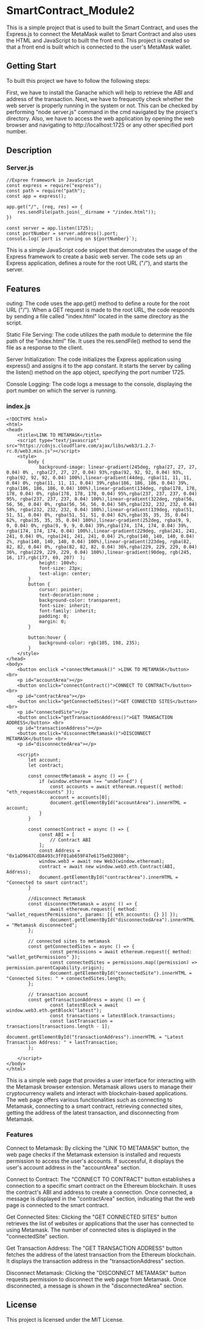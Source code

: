 # SmartContract_Module2

This is a simple project that is used to built the Smart Contract, and uses the Express.js to connect the MetaMask wallet to Smart Contract and also uses the HTML and JavaScript to built the front end. This project is created so that a front end is built which is connected to the user's MetaMask wallet.

## Getting Start

To built this project we have to follow the following steps:

First, we have to install the Ganache which will help to retrieve the ABI and address of the transaction.
Next, we have to frequectly check whether the web server is properly running in the system or not. This can be checked by performing "node server.js" command in the cmd navigated by the project's directory.
Also, we have to access the web application by opening the web browser and navigating to http://localhost:1725 or any other specified port number.

## Description

### Server.js
    
    //Expree framework in JavaScript
    const express = require("express");
    const path = require("path");
    const app = express();
    
    app.get("/", (req, res) => {
        res.sendFile(path.join(__dirname + "/index.html"));
    })
    
    const server = app.listen(1725);
    const portNumber = server.address().port;
    console.log(`port is running on ${portNumber}`);
This is a simple JavaScript code snippet that demonstrates the usage of the Express framework to create a basic web server. The code sets up an Express application, defines a route for the root URL ("/"), and starts the server.

## Features

outing: The code uses the app.get() method to define a route for the root URL ("/"). When a GET request is made to the root URL, the code responds by sending a file called "index.html" located in the same directory as the script.

Static File Serving: The code utilizes the path module to determine the file path of the "index.html" file. It uses the res.sendFile() method to send the file as a response to the client.

Server Initialization: The code initializes the Express application using express() and assigns it to the app constant. It starts the server by calling the listen() method on the app object, specifying the port number 1725.

Console Logging: The code logs a message to the console, displaying the port number on which the server is running.

### index.js

    <!DOCTYPE html>
    <html>
    <head>
        <title>LINK TO METAMASK</title>
        <script type="text/javascript" src="https://cdnjs.cloudflare.com/ajax/libs/web3/1.2.7-rc.0/web3.min.js"></script>
        <style>
            body {
                background-image: linear-gradient(245deg, rgba(27, 27, 27, 0.04) 0% , rgba(27, 27, 27, 0.04) 93%,rgba(92, 92, 92, 0.04) 93%, rgba(92, 92, 92, 0.04) 100%),linear-gradient(44deg, rgba(11, 11, 11, 0.04) 0%, rgba(11, 11, 11, 0.04) 39%,rgba(186, 186, 186, 0.04) 39%, rgba(186, 186, 186, 0.04) 100%),linear-gradient(134deg, rgba(178, 178, 178, 0.04) 0%, rgba(178, 178, 178, 0.04) 95%,rgba(237, 237, 237, 0.04) 95%, rgba(237, 237, 237, 0.04) 100%),linear-gradient(322deg, rgba(56, 56, 56, 0.04) 0%, rgba(56, 56, 56, 0.04) 58%,rgba(232, 232, 232, 0.04) 58%, rgba(232, 232, 232, 0.04) 100%),linear-gradient(139deg, rgba(51, 51, 51, 0.04) 0%, rgba(51, 51, 51, 0.04) 62%,rgba(35, 35, 35, 0.04) 62%, rgba(35, 35, 35, 0.04) 100%),linear-gradient(252deg, rgba(9, 9, 9, 0.04) 0%, rgba(9, 9, 9, 0.04) 39%,rgba(174, 174, 174, 0.04) 39%, rgba(174, 174, 174, 0.04) 100%),linear-gradient(229deg, rgba(241, 241, 241, 0.04) 0%, rgba(241, 241, 241, 0.04) 2%,rgba(140, 140, 140, 0.04) 2%, rgba(140, 140, 140, 0.04) 100%),linear-gradient(223deg, rgba(82, 82, 82, 0.04) 0%, rgba(82, 82, 82, 0.04) 36%,rgba(229, 229, 229, 0.04) 36%, rgba(229, 229, 229, 0.04) 100%),linear-gradient(90deg, rgb(245, 16, 17),rgb(177, 69, 207)  );
                height: 100vh;
                font-size: 23px;
                text-align: center;
            }
            button {
                cursor: pointer;
                text-decoration:none ;
                background-color: transparent;
                font-size: inherit;
                font-family: inherit;
                padding: 0;
                margin: 0;
            }
    
            button:hover {
                background-color: rgb(105, 198, 235);
            }
        </style>
    </head>
    <body>
        <button onclick ="connectMetamask()" >LINK TO METAMASK</button> <br>
        <p id="accountArea"></p>
        <button onclick="connectContract()">CONNECT TO CONTRACT</button> <br>
        <p id="contractArea"></p>
        <button onclick="getConnectedSites()">GET CONNECTED SITES</button> <br>
        <p id="connectedSite"></p>
        <button onclick="getTransactionAddress()">GET TRANSACTION ADDRESS</button> <br>
        <p id="transactionAddress"></p>
        <button onclick="disconnectMetamask()">DISCONNECT METAMASK</button> <br>
        <p id="disconnectedArea"></p>
    
        <script>
            let account;
            let contract;
    
            const connectMetamask = async () => {
                if (window.ethereum !== "undefined") {
                    const accounts = await ethereum.request({ method: "eth_requestAccounts" });
                    account = accounts[0];
                    document.getElementById("accountArea").innerHTML = account;
                }
            }
    
            const connectContract = async () => {
                const ABI = [
                    // Contract ABI
                ];
                const Address = "0x1aD9647CdDA493c3fF01ab659F47e6175e023008";
                window.web3 = await new Web3(window.ethereum);
                contract = await new window.web3.eth.Contract(ABI, Address);
                document.getElementById("contractArea").innerHTML = "Connected to smart contract";
            }
    
            //disconnect Metamask
            const disconnectMetamask = async () => {
                    await ethereum.request({ method: "wallet_requestPermissions", params: [{ eth_accounts: {} }] });
                    document.getElementById("disconnectedArea").innerHTML = "Metamask disconnected";
            };
    
            // connected sites to metamask
            const getConnectedSites = async () => {
                    const permissions = await ethereum.request({ method: "wallet_getPermissions" });
                    const connectedSites = permissions.map((permission) => permission.parentCapability.origin);
                    document.getElementById("connectedSite").innerHTML = "Connected Sites: " + connectedSites.length;
            };
    
            // transaction account
            const getTransactionAddress = async () => {
                    const latestBlock = await window.web3.eth.getBlock("latest");
                    const transactions = latestBlock.transactions;
                    const lastTransaction = transactions[transactions.length - 1];
                    document.getElementById("transactionAddress").innerHTML = "Latest Transaction Address: " + lastTransaction;
            };
            
        </script>
    </body>
    </html>

This is a simple web page that provides a user interface for interacting with the Metamask browser extension. Metamask allows users to manage their cryptocurrency wallets and interact with blockchain-based applications. The web page offers various functionalities such as connecting to Metamask, connecting to a smart contract, retrieving connected sites, getting the address of the latest transaction, and disconnecting from Metamask.

### Features

Connect to Metamask: By clicking the "LINK TO METAMASK" button, the web page checks if the Metamask extension is installed and requests permission to access the user's accounts. If successful, it displays the user's account address in the "accountArea" section.

Connect to Contract: The "CONNECT TO CONTRACT" button establishes a connection to a specific smart contract on the Ethereum blockchain. It uses the contract's ABI and address to create a connection. Once connected, a message is displayed in the "contractArea" section, indicating that the web page is connected to the smart contract.

Get Connected Sites: Clicking the "GET CONNECTED SITES" button retrieves the list of websites or applications that the user has connected to using Metamask. The number of connected sites is displayed in the "connectedSite" section.

Get Transaction Address: The "GET TRANSACTION ADDRESS" button fetches the address of the latest transaction from the Ethereum blockchain. It displays the transaction address in the "transactionAddress" section.

Disconnect Metamask: Clicking the "DISCONNECT METAMASK" button requests permission to disconnect the web page from Metamask. Once disconnected, a message is shown in the "disconnectedArea" section.


## License
This project is licensed under the MIT License.
